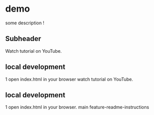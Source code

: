 # demo

some description !

## Subheader


Watch tutorial on YouTube.

## local development
1 open index.html in your browser
watch tutorial on YouTube.

## local development
1 open index.html in your browser.
main
feature-readme-instructions

